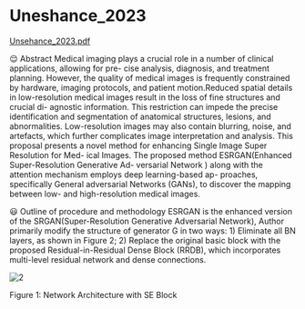 # Uneshance_2023
[Unsehance_2023.pdf](https://github.com/Smruti0603/Uneshance_2023/files/12482798/Unsehance_2023.pdf)

😌 Abstract
Medical imaging plays a crucial role in a number of clinical applications, allowing for pre- cise analysis, diagnosis, and treatment planning. However, the quality of medical images is frequently constrained by hardware, imaging protocols, and patient motion.Reduced spatial details in low-resolution medical images result in the loss of fine structures and crucial di- agnostic information. This restriction can impede the precise identification and segmentation of anatomical structures, lesions, and abnormalities. Low-resolution images may also contain blurring, noise, and artefacts, which further complicates image interpretation and analysis.
This proposal presents a novel method for enhancing Single Image Super Resolution for Med- ical Images. The proposed method ESRGAN(Enhanced Super-Resolution Generative Ad- versarial Network ) along with the attention mechanism employs deep learning-based ap- proaches, specifically General adversarial Networks (GANs), to discover the mapping between low- and high-resolution medical images.



😃 Outline of procedure and methodology
ESRGAN is the enhanced version of the SRGAN(Super-Resolution Generative Adversarial Network), Author primarily modify the structure of generator G in two ways: 1) Eliminate all BN layers, as shown in Figure 2; 2) Replace the original basic block with the proposed Residual-in-Residual Dense Block (RRDB), which incorporates multi-level residual network and dense connections.

![2](https://github.com/Smruti0603/Uneshance_2023/assets/121166411/72064feb-2521-438e-b3f3-f6267739b364)



Figure 1: Network Architecture with SE Block
